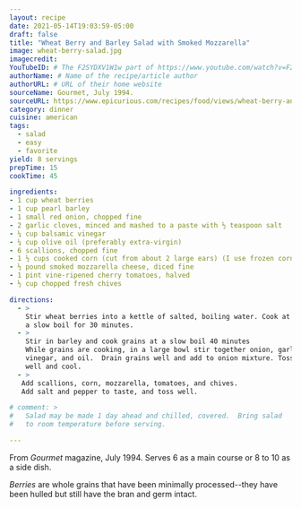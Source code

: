 ```yaml
---
layout: recipe
date: 2021-05-14T19:03:59-05:00
draft: false
title: "Wheat Berry and Barley Salad with Smoked Mozzarella"
image: wheat-berry-salad.jpg
imagecredit: 
YouTubeID: # The F2SYDXV1W1w part of https://www.youtube.com/watch?v=F2SYDXV1W1w
authorName: # Name of the recipe/article author
authorURL: # URL of their home website
sourceName: Gourmet, July 1994.
sourceURL: https://www.epicurious.com/recipes/food/views/wheat-berry-and-barley-salad-with-smoked-mozzarella-12251
category: dinner
cuisine: american
tags:
  - salad
  - easy
  - favorite
yield: 8 servings
prepTime: 15
cookTime: 45

ingredients:
- 1 cup wheat berries  
- 1 cup pearl barley  
- 1 small red onion, chopped fine  
- 2 garlic cloves, minced and mashed to a paste with ½ teaspoon salt  
- ¼ cup balsamic vinegar  
- ¼ cup olive oil (preferably extra-virgin)  
- 6 scallions, chopped fine  
- 1 ½ cups cooked corn (cut from about 2 large ears) (I use frozen corn)  
- ½ pound smoked mozzarella cheese, diced fine  
- 1 pint vine-ripened cherry tomatoes, halved  
- ½ cup chopped fresh chives  

directions:
  - >
    Stir wheat berries into a kettle of salted, boiling water. Cook at
    a slow boil for 30 minutes.
  - >
    Stir in barley and cook grains at a slow boil 40 minutes
    While grains are cooking, in a large bowl stir together onion, garlic paste,
    vinegar, and oil.  Drain grains well and add to onion mixture. Toss mixture
    well and cool.
  - >
   Add scallions, corn, mozzarella, tomatoes, and chives.
   Add salt and pepper to taste, and toss well.

# comment: >
#   Salad may be made 1 day ahead and chilled, covered.  Bring salad
#   to room temperature before serving.

---
```


From _Gourmet_ magazine, July 1994. Serves 6 as a main course or 8 to 10 as a side dish.

_Berries_ are whole grains that have been minimally processed--they
have been hulled but still have the bran and germ intact.
